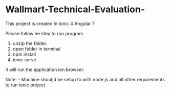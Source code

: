 # Wallmart-Technical-Evaluation-



This project is created in Ionic 4 Angular 7


Please follow he step to run program
1) unzip the folder.
2) open folder in terminal
3) npm install
4) ionic serve

It will run the application ion browser. 


Note: - Machine shoul;d be setup to with node.js and all other requirements to run ionic project